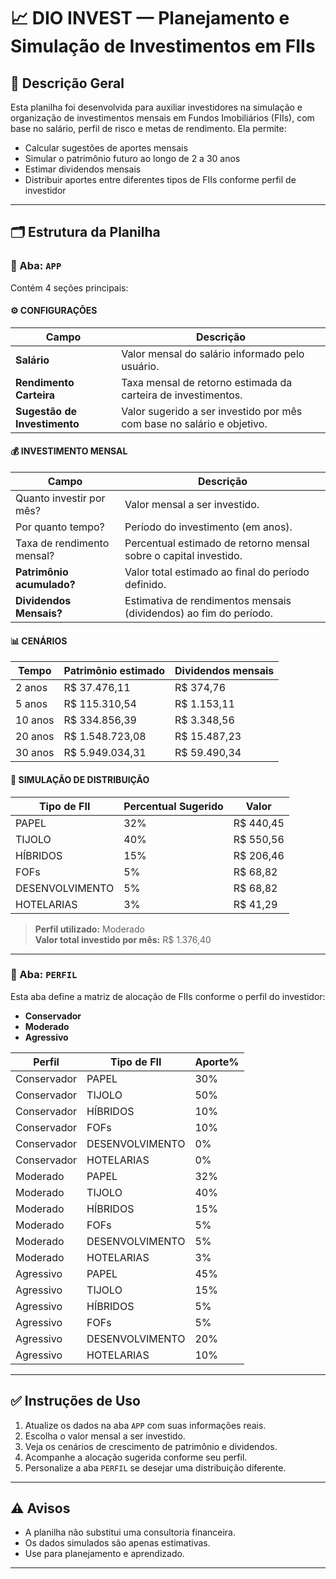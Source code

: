 # 📈 DIO INVEST — Planejamento e Simulação de Investimentos em FIIs

## 📁 Descrição Geral

Esta planilha foi desenvolvida para auxiliar investidores na simulação e organização de investimentos mensais em Fundos Imobiliários (FIIs), com base no salário, perfil de risco e metas de rendimento. Ela permite:

- Calcular sugestões de aportes mensais  
- Simular o patrimônio futuro ao longo de 2 a 30 anos  
- Estimar dividendos mensais  
- Distribuir aportes entre diferentes tipos de FIIs conforme perfil de investidor

---

## 🗂 Estrutura da Planilha

### 📌 Aba: `APP`

Contém 4 seções principais:

#### ⚙️ CONFIGURAÇÕES

| Campo | Descrição |
|-------|-----------|
| **Salário** | Valor mensal do salário informado pelo usuário. |
| **Rendimento Carteira** | Taxa mensal de retorno estimada da carteira de investimentos. |
| **Sugestão de Investimento** | Valor sugerido a ser investido por mês com base no salário e objetivo. |

#### 💰 INVESTIMENTO MENSAL

| Campo | Descrição |
|-------|-----------|
| Quanto investir por mês? | Valor mensal a ser investido. |
| Por quanto tempo? | Período do investimento (em anos). |
| Taxa de rendimento mensal? | Percentual estimado de retorno mensal sobre o capital investido. |
| **Patrimônio acumulado?** | Valor total estimado ao final do período definido. |
| **Dividendos Mensais?** | Estimativa de rendimentos mensais (dividendos) ao fim do período. |

#### 📊 CENÁRIOS

| Tempo | Patrimônio estimado | Dividendos mensais |
|-------|----------------------|--------------------|
| 2 anos | R$ 37.476,11 | R$ 374,76 |
| 5 anos | R$ 115.310,54 | R$ 1.153,11 |
| 10 anos | R$ 334.856,39 | R$ 3.348,56 |
| 20 anos | R$ 1.548.723,08 | R$ 15.487,23 |
| 30 anos | R$ 5.949.034,31 | R$ 59.490,34 |

#### 📐 SIMULAÇÃO DE DISTRIBUIÇÃO

| Tipo de FII | Percentual Sugerido | Valor |
|-------------|---------------------|-------|
| PAPEL | 32% | R$ 440,45 |
| TIJOLO | 40% | R$ 550,56 |
| HÍBRIDOS | 15% | R$ 206,46 |
| FOFs | 5% | R$ 68,82 |
| DESENVOLVIMENTO | 5% | R$ 68,82 |
| HOTELARIAS | 3% | R$ 41,29 |

> **Perfil utilizado:** Moderado  
> **Valor total investido por mês:** R$ 1.376,40

---

### 🧩 Aba: `PERFIL`

Esta aba define a matriz de alocação de FIIs conforme o perfil do investidor:

- **Conservador**
- **Moderado**
- **Agressivo**

| Perfil | Tipo de FII | Aporte% |
|--------|--------------|---------|
| Conservador | PAPEL | 30% |
| Conservador | TIJOLO | 50% |
| Conservador | HÍBRIDOS | 10% |
| Conservador | FOFs | 10% |
| Conservador | DESENVOLVIMENTO | 0% |
| Conservador | HOTELARIAS | 0% |
| Moderado | PAPEL | 32% |
| Moderado | TIJOLO | 40% |
| Moderado | HÍBRIDOS | 15% |
| Moderado | FOFs | 5% |
| Moderado | DESENVOLVIMENTO | 5% |
| Moderado | HOTELARIAS | 3% |
| Agressivo | PAPEL | 45% |
| Agressivo | TIJOLO | 15% |
| Agressivo | HÍBRIDOS | 5% |
| Agressivo | FOFs | 5% |
| Agressivo | DESENVOLVIMENTO | 20% |
| Agressivo | HOTELARIAS | 10% |

---

## ✅ Instruções de Uso

1. Atualize os dados na aba `APP` com suas informações reais.
2. Escolha o valor mensal a ser investido.
3. Veja os cenários de crescimento de patrimônio e dividendos.
4. Acompanhe a alocação sugerida conforme seu perfil.
5. Personalize a aba `PERFIL` se desejar uma distribuição diferente.

---

## ⚠️ Avisos

- A planilha não substitui uma consultoria financeira.
- Os dados simulados são apenas estimativas.
- Use para planejamento e aprendizado.

---
